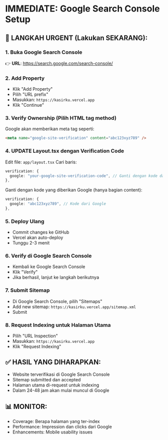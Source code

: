 # IMMEDIATE: Google Search Console Setup

## 🚨 LANGKAH URGENT (Lakukan SEKARANG):

### 1. Buka Google Search Console
👉 **URL**: https://search.google.com/search-console/

### 2. Add Property
- Klik "Add Property"
- Pilih "URL prefix"
- Masukkan: `https://kasirku.vercel.app`
- Klik "Continue"

### 3. Verify Ownership (Pilih HTML tag method)
Google akan memberikan meta tag seperti:
```html
<meta name="google-site-verification" content="abc123xyz789" />
```

### 4. UPDATE Layout.tsx dengan Verification Code
Edit file: `app/layout.tsx`
Cari baris:
```typescript
verification: {
  google: "your-google-site-verification-code", // Ganti dengan kode dari Google
},
```

Ganti dengan kode yang diberikan Google (hanya bagian content):
```typescript
verification: {
  google: "abc123xyz789", // Kode dari Google
},
```

### 5. Deploy Ulang
- Commit changes ke GitHub
- Vercel akan auto-deploy
- Tunggu 2-3 menit

### 6. Verify di Google Search Console
- Kembali ke Google Search Console
- Klik "Verify"
- Jika berhasil, lanjut ke langkah berikutnya

### 7. Submit Sitemap
- Di Google Search Console, pilih "Sitemaps"
- Add new sitemap: `https://kasirku.vercel.app/sitemap.xml`
- Submit

### 8. Request Indexing untuk Halaman Utama
- Pilih "URL Inspection"
- Masukkan: `https://kasirku.vercel.app`
- Klik "Request Indexing"

## ✅ HASIL YANG DIHARAPKAN:
- Website terverifikasi di Google Search Console
- Sitemap submitted dan accepted
- Halaman utama di-request untuk indexing
- Dalam 24-48 jam akan mulai muncul di Google

## 📊 MONITOR:
- Coverage: Berapa halaman yang ter-index
- Performance: Impression dan clicks dari Google
- Enhancements: Mobile usability issues
